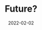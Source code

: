 ---
title: 'McAfee Trellix CTF 2022'
date: 2022-02-01
title: 'Future?'
date: 2022-02-02
permalink: /posts/2022/02/blog-post-1/
tags:
  - Cool coin :)
  - Reflection
---